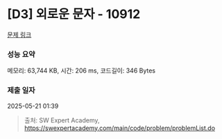 # [D3] 외로운 문자 - 10912 

[문제 링크](https://swexpertacademy.com/main/code/problem/problemDetail.do?contestProbId=AXVJuEvqLAADFASe) 

### 성능 요약

메모리: 63,744 KB, 시간: 206 ms, 코드길이: 346 Bytes

### 제출 일자

2025-05-21 01:39



> 출처: SW Expert Academy, https://swexpertacademy.com/main/code/problem/problemList.do